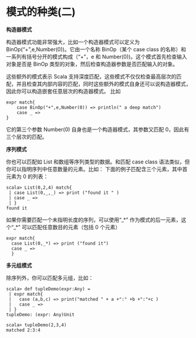 # 模式的种类(二) #
**构造器模式**  

构造器模式功能非常强大，比如一个构造器模式可以定义为 BinOp(“+”,e,Number(0))。它由一个名称  BinOp（某个 case class 的名称）和一系列有括号分开的模式构成（“+”，e 和 Number(0))。这个模式首先检查输入对象是否是 BinOp 类型的对象，然后检查构造器参数是否匹配输入的对象。

这些额外的模式表示 Scala 支持深度匹配，这些模式不仅仅检查最高层次的匹配，并且检查其内部内容的匹配，同时这些额外的模式自身还可以说构造器模式，因此你可以构造嵌套任意层次的构造器模式。
比如

    expr match{
    	case BinOp("+",e,Number(0)) => println(" a deep match")
    	case _ =>
    }

它的第三个参数 Number(0) 自身也是一个构造器模式，其参数又匹配 0，因此有三个层次的匹配。

**序列模式**

你也可以匹配如 List 和数组等序列类型的数据。和匹配 case class 语法类似，但你可以指明序列中任意数量的元素。比如：
下面的例子匹配含三个元素，其中首元素为 0 的列表：

    scala> List(0,2,4) match{
     | case List(0,_,_) => print ("found it " )
     | case _ =>
     | }
    found it 

如果你需要匹配一个未指明长度的序列，可以使用“\_\*” 作为模式的后一元素，这个“\_\*” 可以匹配任意数目的元素（包括 0 个元素）

    expr match{
      case List(0,_*) => print ("found it")
      case _ =>
      }

**多元组模式**

除序列外，你可以匹配多元组，比如：

    scala> def tupleDemo(expr:Any) =
     | expr match{
     |   case (a,b,c) => print("matched " + a +":" +b +":"+c )
     |   case _ =>
     | }
    tupleDemo: (expr: Any)Unit
    
    scala> tupleDemo(2,3,4)
    matched 2:3:4

